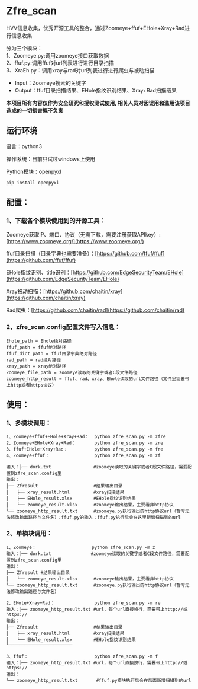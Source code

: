 # Zfre_scan
HVV信息收集，优秀开源工具的整合，通过Zoomeye+ffuf+EHole+Xray+Rad进行信息收集  

分为三个模块：  
1、Zoomeye.py:调用zoomeye接口获取数据  
2、ffuf.py:调用ffuf对url列表进行进行目录扫描  
3、XraEh.py：调用xray与rad对url列表进行进行爬虫与被动扫描  


 - Input：Zoomeye搜索的关键字
 - Output：ffuf目录扫描结果、EHole指纹识别结果、Xray+Rad扫描结果
 
**本项目所有内容仅作为安全研究和授权测试使用, 相关人员对因误用和滥用该项目造成的一切损害概不负责**

## 运行环境
语言：python3  

操作系统：目前只试过windows上使用  

Python模块：openpyxl    

 `pip install openpyxl`
 

## 配置：
### 1、下载各个模块使用到的开源工具：

Zoomeye获取IP、端口、协议（无需下载，需要注册获取APIkey）:[https://www.zoomeye.org/](https://www.zoomeye.org/)

ffuf目录扫描（目录字典也需要准备）：[https://github.com/ffuf/ffuf](https://github.com/ffuf/ffuf)

EHole指纹识别、title识别：[https://github.com/EdgeSecurityTeam/EHole](https://github.com/EdgeSecurityTeam/EHole)

Xray被动扫描：[https://github.com/chaitin/xray](https://github.com/chaitin/xray)

Rad爬虫：[https://github.com/chaitin/rad](https://github.com/chaitin/rad)

### 2、zfre_scan.config配置文件写入信息：

```
Ehole_path = Ehole绝对路径 
ffuf_path = ffuf绝对路径 
ffuf_dict_path = ffuf目录字典绝对路径 
rad_path = rad绝对路径 
xray_path = xray绝对路径 
Zoomeye_file_path = zoomeye读取的关键字或者C段文件路径 
zoomeye_http_result = ffuf、rad、xray、Ehole读取的url文件路径（文件里需要带上http或者https协议）
```

## 使用：
### 1、多模块调用：

```
1、Zoomeye+ffuf+EHole+Xray+Rad：  python zfre_scan.py -m zfre
2、Zoomeye+EHole+Xray+Rad：       python zfre_scan.py -m zre
3、ffuf+EHole+Xray+Rad：          python zfre_scan.py -m fre
4、Zoomeye+ffuf：                 python zfre_scan.py -m zf

输入：├── dork.txt                #zoomeye读取的关键字或者C段文件路径，需要配置到zfre_scan.config里
输出：
├── Zfresult                     #结果输出目录
│   ├── xray_result.html         #xray扫描结果
│   ├── EHole_result.xlsx        #EHole指纹识别结果
│   └── zoomeye_result.xlsx      #zoomeye输出结果，主要看非http协议
└── zoomeye_http_result.txt      #zoomeye.py执行输出的http协议url（暂时无法修改输出路径与文件名）；ffuf.py的输入；ffuf.py执行后会在这里新增扫描到的url
```
### 2、单模块调用：
```
1、Zoomeye：                     python zfre_scan.py -m z
输入：├── dork.txt               #zoomeye读取的关键字或者C段文件路径，需要配置到zfre_scan.config里
输出：
├── Zfresult #结果输出目录
│   └── zoomeye_result.xlsx      #zoomeye输出结果，主要看非http协议
└── zoomeye_http_result.txt      #zoomeye.py执行输出的http协议url（暂时无法修改输出路径与文件名）

2、EHole+Xray+Rad：               python zfre_scan.py -m re
输入：├── zoomeye_http_result.txt #url，每个url直接换行，需要带上http://或https://
输出：
├── Zfresult                     #结果输出目录
│   ├── xray_result.html         #xray扫描结果
│   └── EHole_result.xlsx        #EHole指纹识别结果
└────────────────────────

3、ffuf：                         python zfre_scan.py -m f
输入：├── zoomeye_http_result.txt #url，每个url直接换行，需要带上http://或https://
输出：
└── zoomeye_http_result.txt       #ffuf.py模块执行后会在后面新增扫描到的url
```
